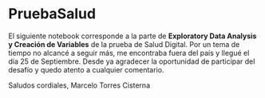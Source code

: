 # PruebaSalud

El siguiente notebook corresponde a la parte de __Exploratory Data Analysis y Creación de Variables__ de la prueba de Salud Digital. Por un tema de tiempo no alcancé a seguir más, me encontraba fuera del país y llegué el día 25 de Septiembre. Desde ya agradecer la oportunidad de participar del desafío y quedo atento a cualquier comentario.

Saludos cordiales,
Marcelo Torres Cisterna

